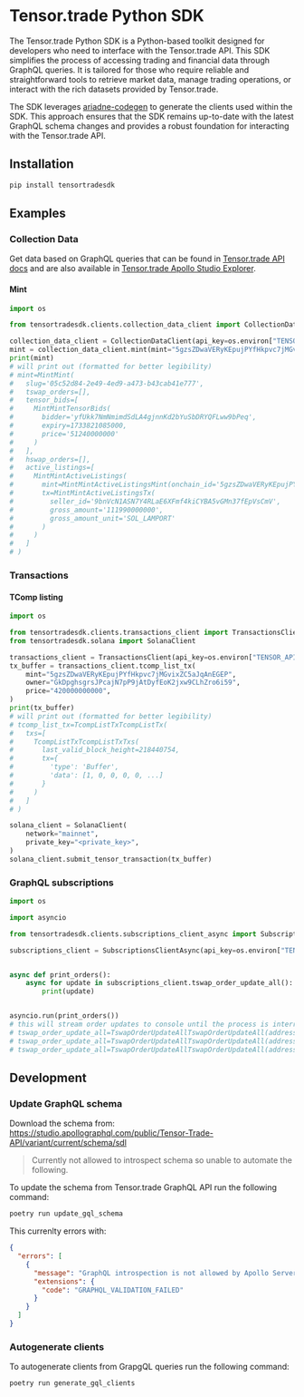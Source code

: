 # Tensor.trade Python SDK

The Tensor.trade Python SDK is a Python-based toolkit designed for developers who need to interface with the
Tensor.trade API. This SDK simplifies the process of accessing trading and financial data through GraphQL queries. It is
tailored for those who require reliable and straightforward tools to retrieve market data, manage trading operations, or
interact with the rich datasets provided by Tensor.trade.

The SDK leverages [ariadne-codegen](https://github.com/mirumee/ariadne-codegen) to generate the clients used within the
SDK. This approach ensures that the SDK
remains up-to-date with the latest GraphQL schema changes and provides a robust foundation for interacting with the
Tensor.trade API.

## Installation
```bash
pip install tensortradesdk
```

## Examples

### Collection Data

Get data based on GraphQL queries that can be found
in [Tensor.trade API docs](https://tensor-hq.notion.site/PUBLIC-Tensor-Trade-API-Docs-alpha-b18e1a196187473bac9b5d6de5b47032#23a79268ff6e46bcb2d7d176eb2066da)
and are also available
in [Tensor.trade Apollo Studio Explorer](https://studio.apollographql.com/public/Tensor-Trade-API/variant/current/explorer?collectionId=39d0b9d4-91d5-4e2e-a153-62adcde8db45&focusCollectionId=39d0b9d4-91d5-4e2e-a153-62adcde8db45).

#### Mint

```python
import os

from tensortradesdk.clients.collection_data_client import CollectionDataClient

collection_data_client = CollectionDataClient(api_key=os.environ["TENSOR_API_KEY"])
mint = collection_data_client.mint(mint="5gzsZDwaVERyKEpujPYfHkpvc7jMGvixZC5aJqAnEGEP")
print(mint)
# will print out (formatted for better legibility)
# mint=MintMint(
#   slug='05c52d84-2e49-4ed9-a473-b43cab41e777', 
#   tswap_orders=[], 
#   tensor_bids=[
#     MintMintTensorBids(
#       bidder='yfUkk7NmNmimdSdLA4gjnnKd2bYuSbDRYQFLww9bPeq', 
#       expiry=1733821085000, 
#       price='51240000000'
#     )
#   ], 
#   hswap_orders=[], 
#   active_listings=[
#     MintMintActiveListings(
#       mint=MintMintActiveListingsMint(onchain_id='5gzsZDwaVERyKEpujPYfHkpvc7jMGvixZC5aJqAnEGEP'), 
#       tx=MintMintActiveListingsTx(
#         seller_id='9bnVcN1ASN7Y4RLaE6XFmf4kiCYBA5vGMn37fEpVsCmV', 
#         gross_amount='111990000000', 
#         gross_amount_unit='SOL_LAMPORT'
#       )
#     )
#   ]
# )
```

### Transactions

#### TComp listing

```python
import os

from tensortradesdk.clients.transactions_client import TransactionsClient
from tensortradesdk.solana import SolanaClient

transactions_client = TransactionsClient(api_key=os.environ["TENSOR_API_KEY"])
tx_buffer = transactions_client.tcomp_list_tx(
    mint="5gzsZDwaVERyKEpujPYfHkpvc7jMGvixZC5aJqAnEGEP",
    owner="GkDpghsgrsJPcajN7pP9jAtDyfEoK2jxw9CLhZro6i59",
    price="420000000000",
)
print(tx_buffer)
# will print out (formatted for better legibility)
# tcomp_list_tx=TcompListTxTcompListTx(
#   txs=[
#     TcompListTxTcompListTxTxs(
#       last_valid_block_height=218440754, 
#       tx={
#         'type': 'Buffer', 
#         'data': [1, 0, 0, 0, 0, ...]
#       }
#     )
#   ]
# )

solana_client = SolanaClient(
    network="mainnet",
    private_key="<private_key>",
)
solana_client.submit_tensor_transaction(tx_buffer)
```

### GraphQL subscriptions

```python
import os

import asyncio

from tensortradesdk.clients.subscriptions_client_async import SubscriptionsClientAsync

subscriptions_client = SubscriptionsClientAsync(api_key=os.environ["TENSOR_API_KEY"])


async def print_orders():
    async for update in subscriptions_client.tswap_order_update_all():
        print(update)


asyncio.run(print_orders())
# this will stream order updates to console until the process is interrupted (e.g. Ctrl+C)
# tswap_order_update_all=TswapOrderUpdateAllTswapOrderUpdateAll(address='2aGMBEtKpyJeWTiCCSuE5Ktpbx9Q93932eUiaBXbY8H3', pool=TswapOrderUpdateAllTswapOrderUpdateAllPool(address='2aGMBEtKpyJeWTiCCSuE5Ktpbx9Q93932eUiaBXbY8H3', created_unix=1703151492000, curve_type=<CurveType.LINEAR: 'LINEAR'>, delta='10', mm_compound_fees=False, mm_fee_bps=None, nfts_for_sale=[], nfts_held=0, owner_address='K5iuD4h1zv46bsw5KNBMDkYKnnZCGoLq151wdJ7uv9d', pool_type=<PoolType.TOKEN: 'TOKEN'>, sol_balance='238981700', starting_price='9508900000', buy_now_price=None, sell_now_price=None, stats_accumulated_mm_profit='0', stats_taker_buy_count=0, stats_taker_sell_count=0, taker_buy_count=0, taker_sell_count=0, updated_at=1703151495750), slug='f2916c33-8835-49dd-b4b0-e70d7ac7f6cd')
# tswap_order_update_all=TswapOrderUpdateAllTswapOrderUpdateAll(address='5sFGxHB4FPNesDLAFY4qLAYRbPdkwULyrgQLHmzBAbS3', pool=TswapOrderUpdateAllTswapOrderUpdateAllPool(address='5sFGxHB4FPNesDLAFY4qLAYRbPdkwULyrgQLHmzBAbS3', created_unix=1703151498000, curve_type=<CurveType.LINEAR: 'LINEAR'>, delta='10', mm_compound_fees=False, mm_fee_bps=None, nfts_for_sale=[], nfts_held=0, owner_address='K5iuD4h1zv46bsw5KNBMDkYKnnZCGoLq151wdJ7uv9d', pool_type=<PoolType.TOKEN: 'TOKEN'>, sol_balance='238981700', starting_price='43106500000', buy_now_price=None, sell_now_price=None, stats_accumulated_mm_profit='0', stats_taker_buy_count=0, stats_taker_sell_count=0, taker_buy_count=0, taker_sell_count=0, updated_at=1703151501294), slug='claynosaurz')
# tswap_order_update_all=TswapOrderUpdateAllTswapOrderUpdateAll(address='DjP4K4cyt1UHWWc6rMPj59XndrabaGjXmfz1yq4KyofD', pool=TswapOrderUpdateAllTswapOrderUpdateAllPool(address='DjP4K4cyt1UHWWc6rMPj59XndrabaGjXmfz1yq4KyofD', created_unix=1703151488000, curve_type=<CurveType.LINEAR: 'LINEAR'>, delta='10', mm_compound_fees=False, mm_fee_bps=None, nfts_for_sale=[], nfts_held=0, owner_address='K5iuD4h1zv46bsw5KNBMDkYKnnZCGoLq151wdJ7uv9d', pool_type=<PoolType.TOKEN: 'TOKEN'>, sol_balance='238981700', starting_price='924100000', buy_now_price=None, sell_now_price=None, stats_accumulated_mm_profit='0', stats_taker_buy_count=0, stats_taker_sell_count=0, taker_buy_count=0, taker_sell_count=0, updated_at=1703151492272), slug='88f69a79-98ca-4320-a999-04170880f996')
```

## Development

### Update GraphQL schema

Download the schema from:
https://studio.apollographql.com/public/Tensor-Trade-API/variant/current/schema/sdl

> Currently not allowed to introspect schema so unable to automate the following.

To update the schema from Tensor.trade GraphQL API run the following command:

```bash
poetry run update_gql_schema
```

This currenlty errors with:

```json
{
  "errors": [
    {
      "message": "GraphQL introspection is not allowed by Apollo Server, but the query contained __schema or __type. To enable introspection, pass introspection: true to ApolloServer in production",
      "extensions": {
        "code": "GRAPHQL_VALIDATION_FAILED"
      }
    }
  ]
}
```

### Autogenerate clients

To autogenerate clients from GrapgQL queries run the following command:

```bash
poetry run generate_gql_clients
```

